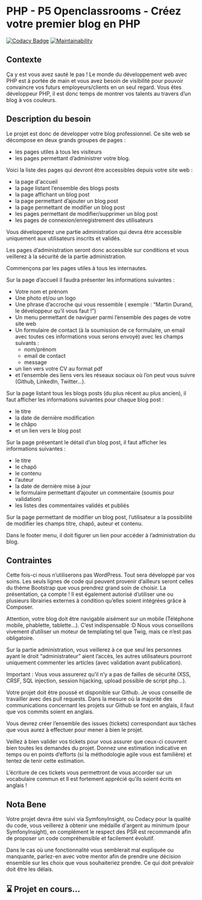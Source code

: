 # PHP - P5 Openclassrooms - Créez votre premier blog en PHP

[![Codacy Badge](https://api.codacy.com/project/badge/Grade/1d8f383a79b64eeb9937e9a2a7dc628b)](https://www.codacy.com/manual/thomas-claireau/PHP-P5-Openclassrooms?utm_source=github.com&utm_medium=referral&utm_content=thomas-claireau/PHP-P5-Openclassrooms&utm_campaign=Badge_Grade)
[![Maintainability](https://api.codeclimate.com/v1/badges/95aa8acf09746a99a43a/maintainability)](https://codeclimate.com/github/thomas-claireau/PHP-P5-Openclassrooms/maintainability)

## Contexte

Ça y est vous avez sauté le pas ! Le monde du développement web avec PHP est à portée de main et vous avez besoin de visibilité pour pouvoir convaincre vos futurs employeurs/clients en un seul regard. Vous êtes développeur PHP, il est donc temps de montrer vos talents au travers d’un blog à vos couleurs.

## Description du besoin

Le projet est donc de développer votre blog professionnel. Ce site web se décompose en deux grands groupes de pages :

-   les pages utiles à tous les visiteurs
-   les pages permettant d’administrer votre blog.

Voici la liste des pages qui devront être accessibles depuis votre site web :

-   la page d'accueil
-   la page listant l’ensemble des blogs posts
-   la page affichant un blog post
-   la page permettant d’ajouter un blog post
-   la page permettant de modifier un blog post
-   les pages permettant de modifier/supprimer un blog post
-   les pages de connexion/enregistrement des utilisateurs

Vous développerez une partie administration qui devra être accessible uniquement aux utilisateurs inscrits et validés.

Les pages d’administration seront donc accessible sur conditions et vous veillerez à la sécurité de la partie administration.

Commençons par les pages utiles à tous les internautes.

Sur la page d’accueil il faudra présenter les informations suivantes :

-   Votre nom et prénom
-   Une photo et/ou un logo
-   Une phrase d’accroche qui vous ressemble ( exemple : “Martin Durand, le développeur qu’il vous faut !”)
-   Un menu permettant de naviguer parmi l’ensemble des pages de votre site web
-   Un formulaire de contact (à la soumission de ce formulaire, un email avec toutes ces informations vous serons envoyé) avec les champs suivants :
    -   nom/prénom
    -   email de contact
    -   message
-   un lien vers votre CV au format pdf
-   et l’ensemble des liens vers les réseaux sociaux où l’on peut vous suivre (Github, LinkedIn, Twitter…).

Sur la page listant tous les blogs posts (du plus récent au plus ancien), il faut afficher les informations suivantes pour chaque blog post :

-   le titre
-   la date de dernière modification
-   le châpo
-   et un lien vers le blog post

Sur la page présentant le détail d’un blog post, il faut afficher les informations suivantes :

-   le titre
-   le chapô
-   le contenu
-   l’auteur
-   la date de dernière mise à jour
-   le formulaire permettant d’ajouter un commentaire (soumis pour validation)
-   les listes des commentaires validés et publiés

Sur la page permettant de modifier un blog post, l’utilisateur a la possibilité de modifier les champs titre, chapô, auteur et contenu.

Dans le footer menu, il doit figurer un lien pour accéder à l’administration du blog.

## Contraintes

Cette fois-ci nous n’utiliserons pas WordPress. Tout sera développé par vos soins. Les seuls lignes de code qui peuvent provenir d’ailleurs seront celles du thème Bootstrap que vous prendrez grand soin de choisir. La présentation, ça compte ! Il est également autorisé d’utiliser une ou plusieurs librairies externes à condition qu’elles soient intégrées grâce à Composer.

Attention, votre blog doit être navigable aisément sur un mobile (Téléphone mobile, phablette, tablette…). C’est indispensable :D
Nous vous conseillons vivement d’utiliser un moteur de templating tel que Twig, mais ce n’est pas obligatoire.

Sur la partie administration, vous veillerez à ce que seul les personnes ayant le droit “administrateur” aient l’accès, les autres utilisateurs pourront uniquement commenter les articles (avec validation avant publication).

Important : Vous vous assurerez qu’il n’y a pas de failles de sécurité (XSS, CRSF, SQL injection, session hijacking, upload possible de script php…).

Votre projet doit être poussé et disponible sur Github. Je vous conseille de travailler avec des pull requests. Dans la mesure où la majorité des communications concernant les projets sur Github se font en anglais, il faut que vos commits soient en anglais.

Vous devrez créer l’ensemble des issues (tickets) correspondant aux tâches que vous aurez à effectuer pour mener à bien le projet.

Veillez à bien valider vos tickets pour vous assurer que ceux-ci couvrent bien toutes les demandes du projet. Donnez une estimation indicative en temps ou en points d’efforts (si la méthodologie agile vous est familière) et tentez de tenir cette estimation.

L’écriture de ces tickets vous permettront de vous accorder sur un vocabulaire commun et Il est fortement apprécié qu’ils soient écrits en anglais !

## Nota Bene

Votre projet devra être suivi via SymfonyInsight, ou Codacy pour la qualité du code, vous veillerez à obtenir une médaille d'argent au minimum (pour SymfonyInsight), en complément le respect des PSR est recommandé afin de proposer un code compréhensible et facilement évolutif.

Dans le cas où une fonctionnalité vous semblerait mal expliquée ou manquante, parlez-en avec votre mentor afin de prendre une décision ensemble sur les choix que vous souhaiteriez prendre. Ce qui doit prévaloir doit être les délais.

## ⌛ Projet en cours...
